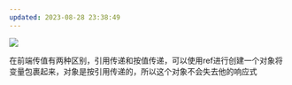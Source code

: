 ```yaml
---
updated: 2023-08-28 23:38:49
---
```


![](https://wrxinyue.oss-cn-hongkong.aliyuncs.com/img/20230828235236.png)


在前端传值有两种区别，引用传递和按值传递，可以使用ref进行创建一个对象将变量包裹起来，对象是按引用传递的，所以这个对象不会失去他的响应式